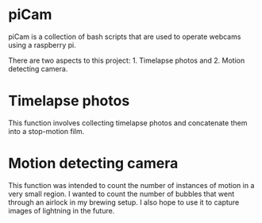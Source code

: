 # piCam

piCam is a collection of bash scripts that are used to operate webcams using a raspberry pi.

There are two aspects to this project: 1. Timelapse photos and 2. Motion detecting camera.

# Timelapse photos
This function involves collecting timelapse photos and concatenate them into a stop-motion film. 

# Motion detecting camera
This function was intended to count the number of instances of motion in a very small region. I wanted to count the number of bubbles that went through an airlock in my brewing setup. I also hope to use it to capture images of lightning in the future. 
